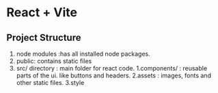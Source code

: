 # React + Vite

## Project Structure

1. node modules :has all installed node packages.
2. public: contains static files
3. src/ directory : main folder for react code.
    1.components/ : reusable parts of the ui. like buttons and headers.
    2.assets : images, fonts and other static files.
    3.style
